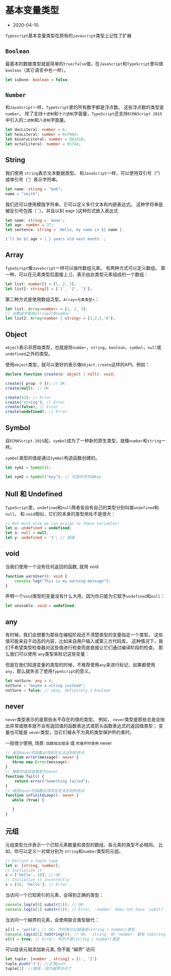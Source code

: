 # 基本变量类型

- 2020-04-10

`Typescript`基本变量类型在原有的`javascript`类型上记性了扩展

## `Boolean`

最基本的数据类型就是简单的`true/false`值，在`JavaScript`和`TypeScript`里叫做`boolean`（其它语言中也一样）。

```ts
let isDone: boolean = false;
```

## `Number`

和`JavaScript`一样，`TypeScript`里的所有数字都是浮点数。 这些浮点数的类型是 `number`。 除了支持`十进制`和`十六进制`字面量，`TypeScript`还支持`ECMAScript 2015`中引入的`二进制`和`八进制`字面量。

```ts
let decLiteral: number = 6;
let hexLiteral: number = 0xf00d;
let binaryLiteral: number = 0b1010;
let octalLiteral: number = 0o744;
```

## String 

我们使用 `string`表示文本数据类型。 和`JavaScript`一样，可以使用双引号（"）或单引号（'）表示字符串。

```ts
let name: string = "bob";
name = "smith";
```

我们还可以使用模版字符串，它可以定义多行文本和内嵌表达式。 这种字符串是被反引号包围（ `），并且以${ expr }这种形式嵌入表达式

```ts
let name: string = `Gene`;
let age: number = 37;
let sentence: string = `Hello, my name is ${ name }.

I'll be ${ age + 1 } years old next month.`;
```

## Array 

`TypeScript`像`JavaScript`一样可以操作数组元素。 有两种方式可以定义数组。 第一种，可以在元素类型后面接上 []，表示由此类型元素组成的一个数组：

```ts
let list: number[] = [1, 2, 3];
let list2: string[] = ['1', '2', '3'];
```

第二种方式是使用数组泛型，`Array<元素类型>`：

```ts
let list: Array<number> = [1, 2, 3];
// 当数组中既有string已有number
let list2: Array<number | string> = [1,2,3,'4'];  

```

## Object 

`object`表示非原始类型，也就是除`number`，`string`，`boolean`，`symbol`，`null`或`undefined`之外的类型。

使用`object`类型，就可以更好的表示像`Object.create`这样的API。例如：

```ts
declare function create(o: object | null): void;

create({ prop: 0 }); // OK
create(null); // OK

create(42); // Error
create("string"); // Error
create(false); // Error
create(undefined); // Error
```


## Symbol 

自`ECMAScript 2015`起，`symbol`成为了一种新的原生类型，就像`number`和`string`一样。

`symbol`类型的值是通过`Symbol`构造函数创建的。

```ts
let sym1 = Symbol();

let sym2 = Symbol("key"); // 可选的字符串key
```


## Null 和 Undefined

`TypeScript`里，`undefined`和`null`两者各自有自己的类型分别叫做`undefined`和`null`。 和 `void`相似，它们的本身的类型用处不是很大：

```ts
// Not much else we can assign to these variables!
let u: undefined = undefined;
let n: null = null;
let y: undefined = '1'; // 报错
```

## void 

当我们使用一个没有任何返回的函数, 就用 void 

```ts
function warnUser(): void {
    console.log("This is my warning message");
}
```

声明一个`void`类型的变量没有什么大用，因为你只能为它赋予`undefined`和`null`：

```ts
let unusable: void = undefined;
```

## any 

有时候，我们会想要为那些在编程阶段还不清楚类型的变量指定一个类型。 这些值可能来自于动态的内容，比如来自用户输入或第三方代码库。 这种情况下，我们不希望类型检查器对这些值进行检查而是直接让它们通过编译阶段的检查。 那么我们可以使用 `any`类型来标记这些变量：

但是在我们知道变量的类型的时候，不推荐使用`any`来进行标记，如果都使用`any`，那么就失去了使用`TypeScript`的意义。

```ts
let notSure: any = 4;
notSure = "maybe a string instead";
notSure = false; // okay, definitely a boolean
```

## never 

`never`类型表示的是那些永不存在的值的类型。 例如， `never`类型是那些总是会抛出异常或根本就不会有返回值的函数表达式或箭头函数表达式的返回值类型； 变量也可能是 `never`类型，当它们被永不为真的类型保护所约束时。

一般很少使用, 场景: `函数抛出错误` 或 `死循环时使用` never 

```ts
// 返回never的函数必须存在无法达到的终点
function error(message): never {
   throw new Error(message);
}
// 推断的返回值类型为never
function fail() {
    return error("Something failed");
}
// 返回never的函数必须存在无法达到的终点
function infiniteLoop(): never {
   while (true) {

   }
}
```


## 元组 

元组类型允许表示一个已知元素数量和类型的数组，各元素的类型不必相同。 比如，你可以定义一对值分别为 `string`和`number`类型的元组。

```ts
// Declare a tuple type
let x: [string, number];
// Initialize it
x = ['hello', 10]; // OK
// Initialize it incorrectly
x = [10, 'hello']; // Error
```

当访问一个已知索引的元素，会得到正确的类型：

```ts
console.log(x[0].substr(1)); // OK
console.log(x[1].substr(1)); // Error, 'number' does not have 'substr'
```

当访问一个越界的元素，会使用联合类型替代：

```ts
x[3] = 'world'; // OK, 字符串可以赋值给(string | number)类型
console.log(x[5].toString()); // OK, 'string' 和 'number' 都有 toString
x[6] = true; // Error, 布尔不是(string | number)类型
```

可以给该元祖添加新元素, 但不能 “越界” 访问

```ts
let tuple: [number , string] = [1 , '2']
tuple.push('3'); //正常push
tuple[2]  //报错, 因为越界访问了
```
